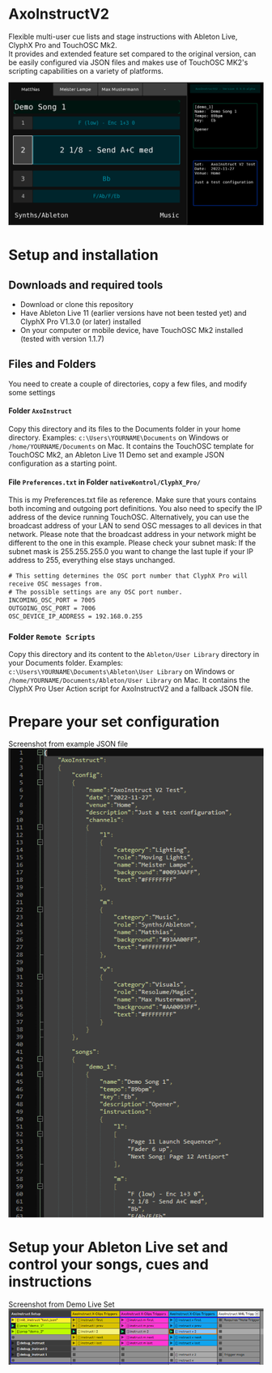 # AxoInstructV2
Flexible multi-user cue lists and stage instructions with Ableton Live, ClyphX Pro and TouchOSC Mk2. \
It provides and extended feature set compared to the original version, can be easily configured via JSON files and makes use of TouchOSC MK2's scripting capabilities on a variety of platforms.

![](images/TouchOSC_Template_v-0_9_0_alpha.png)

# Setup and installation
## Downloads and required tools
* Download or clone this repository
* Have Ableton Live 11 (earlier versions have not been tested yet) and ClyphX Pro V1.3.0 (or later) installed
* On your computer or mobile device, have TouchOSC Mk2 installed (tested with version 1.1.7)


## Files and Folders
You need to create a couple of directories, copy a few files, and modify some settings

#### Folder `AxoInstruct`
Copy this directory and its files to the Documents folder in your home directory.
Examples: ```c:\Users\YOURNAME\Documents``` on Windows or ```/home/YOURNAME/Documents``` on Mac.
It contains the TouchOSC template for TouchOSC Mk2, an Ableton Live 11 Demo set and example JSON configuration as a starting point.

#### File `Preferences.txt` in Folder `nativeKontrol/ClyphX_Pro/`
This is my Preferences.txt file as reference. Make sure that yours contains both incoming and outgoing port definitions.
You also need to specify the IP address of the device running TouchOSC. Alternatively, you can use the broadcast address of your LAN to send OSC messages to all devices in that network.
Please note that the broadcast address in your network might be different to the one in this example. Please check your subnet mask: If the subnet mask is 255.255.255.0 you want to change the last tuple if your IP address to 255, everything else stays unchanged.

```
# This setting determines the OSC port number that ClyphX Pro will receive OSC messages from.
# The possible settings are any OSC port number.
INCOMING_OSC_PORT = 7005
OUTGOING_OSC_PORT = 7006
OSC_DEVICE_IP_ADDRESS = 192.168.0.255
```

### Folder `Remote Scripts`
Copy this directory and its content to the `Ableton/User Library` directory in your Documents folder.
Examples: ```c:\Users\YOURNAME\Documents\Ableton\User Library``` on Windows or ```/home/YOURNAME/Documents/Ableton/User Library``` on Mac.
It contains the ClyphX Pro User Action script for AxoInstructV2 and a fallback JSON file.

# Prepare your set configuration
Screenshot from example JSON file
![](images/JSON_Config_Example_01.png)

# Setup your Ableton Live set and control your songs, cues and instructions
Screenshot from Demo Live Set
![](images/Ableton_Live_Demo_Set_01.png)
